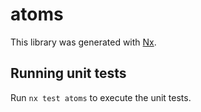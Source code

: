 # atoms

This library was generated with [Nx](https://nx.dev).

## Running unit tests

Run `nx test atoms` to execute the unit tests.
